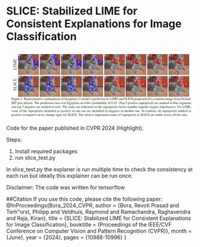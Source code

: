 # SLICE: Stabilized LIME for Consistent Explanations for Image Classification

![SLICE](slice_title_img.png)

Code for the paper published in CVPR 2024 (Highlight).

Steps:
1) Install required packages
2) run slice_test.py

In slice_test.py the explaner is run multiple time to check the consistency at each run but ideally this explainer can be run once.


Disclaimer: The code was written for tensorflow

##Citation
If you use this code, please cite the following paper:
@InProceedings{Bora_2024_CVPR,
    author    = {Bora, Revoti Prasad and Terh\"orst, Philipp and Veldhuis, Raymond and Ramachandra, Raghavendra and Raja, Kiran},
    title     = {SLICE: Stabilized LIME for Consistent Explanations for Image Classification},
    booktitle = {Proceedings of the IEEE/CVF Conference on Computer Vision and Pattern Recognition (CVPR)},
    month     = {June},
    year      = {2024},
    pages     = {10988-10996}
}
